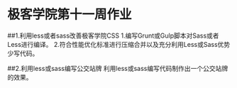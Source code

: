 # 极客学院第十一周作业

##1.利用less或者sass改善极客学院CSS
1.编写Grunt或Gulp脚本对Sass或者Less进行编译。
2.符合性能优化标准进行压缩合并以及充分利用Less或Sass优势少写代码。

##2.利用less或sass编写公交站牌
利用less或sass编写代码制作出一个公交站牌的效果。
